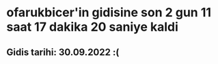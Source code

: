 # ofarukbicer'in gidisine son 2 gun 11 saat 17 dakika 20 saniye kaldi

## Gidis tarihi: 30.09.2022 :(